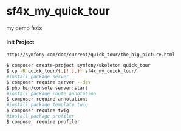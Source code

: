 # sf4x_my_quick_tour
my demo fs4x
#### Init Project
    http://symfony.com/doc/current/quick_tour/the_big_picture.html
```bash
$ composer create-project symfony/skeleton quick_tour
$ cp -R quick_tour/{.[!.],}* sf4x_my_quick_tour/
#install package server
$ composer require server --dev
$ php bin/console server:start
#install package route annotation
$ composer require annotations
#install package template twig
$ composer require twig
#install package profiler
$ composer require profiler
```